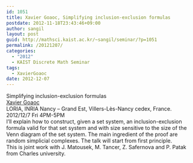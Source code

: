 ```yaml
---
id: 1051
title: Xavier Goaoc, Simplifying inclusion-exclusion formulas
postdate: 2012-11-18T23:43:46+09:00
author: sangil
layout: post
guid: http://mathsci.kaist.ac.kr/~sangil/seminar/?p=1051
permalink: /20121207/
categories:
  - "2012"
  - KAIST Discrete Math Seminar
tags:
  - XavierGoaoc
date: 2012-12-07
---
```

<div class="talk">
  Simplifying inclusion-exclusion formulas
</div>

<div class="speaker">
  <a href="http://www.loria.fr/~goaoc/">Xavier Goaoc</a><br /> LORIA, INRIA Nancy &#8211; Grand Est, Villers-Lès-Nancy cedex, France.
</div>

<div class="date">
  2012/12/7 Fri 4PM-5PM
</div>

<div class="abstract">
  I&#8217;ll explain how to construct, given a set system, an inclusion-exclusion formula valid for that set system and with size sensitive to the size of the Venn diagram of the set system. The main ingredient of the proof are random simplicial complexes. The talk will start from first principle.<br /> This is joint work with J. Matousek, M. Tancer, Z. Safernova and P. Patak from Charles university.
</div>